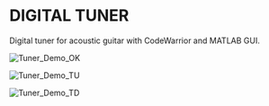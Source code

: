 # DIGITAL TUNER
Digital tuner for acoustic guitar with CodeWarrior and MATLAB GUI.

![Tuner_Demo_OK](https://user-images.githubusercontent.com/94148624/142054604-6eddb5e2-e52a-4379-b91e-e5a4b2e29f97.PNG)

![Tuner_Demo_TU](https://user-images.githubusercontent.com/94148624/142054650-0c36bc92-8a57-46f6-99d4-723d5f2bedae.PNG)

![Tuner_Demo_TD](https://user-images.githubusercontent.com/94148624/142054661-8056af86-c778-4e9e-9464-15fa7798323c.PNG)
